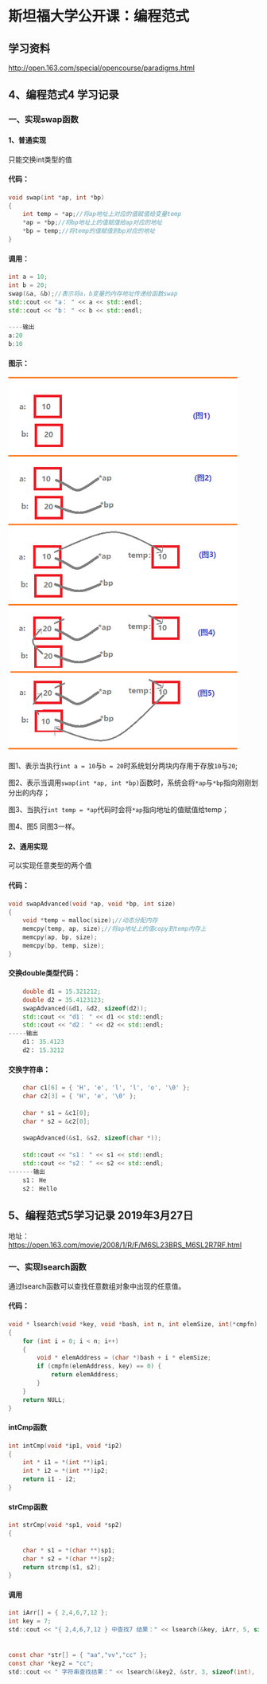 # 斯坦福大学公开课：编程范式

## 学习资料

http://open.163.com/special/opencourse/paradigms.html

## 4、编程范式4 学习记录

### 一、实现swap函数

####  1、普通实现

只能交换int类型的值

#### 代码：

```c++
void swap(int *ap, int *bp)
{
	int temp = *ap;//将ap地址上对应的值赋值给变量temp
	*ap = *bp;//将bp地址上的值赋值给ap对应的地址
	*bp = temp;//将temp的值赋值到bp对应的地址
}
```

#### 调用：

```c++
int a = 10;
int b = 20;
swap(&a, &b);//表示将a，b变量的内存地址传递给函数swap
std::cout << "a： " << a << std::endl;
std::cout << "b： " << b << std::endl;

----输出
a:20
b:10    
```

#### 图示：

![](https://raw.githubusercontent.com/Oliver59/Study/master/img/bcfs-1.1.png)

图1、表示当执行`int a = 10`与`b = 20`时系统划分两块内存用于存放`10`与`20`;

图2、表示当调用`swap(int *ap, int *bp)`函数时，系统会将`*ap`与`*bp`指向刚刚划分出的内存；

图3、当执行`int temp = *ap`代码时会将`*ap`指向地址的值赋值给temp；

图4、图5 同图3一样。

#### 2、通用实现

可以实现任意类型的两个值

#### 代码：

```c++
void swapAdvanced(void *ap, void *bp, int size)
{
	void *temp = malloc(size);//动态分配内存
	memcpy(temp, ap, size);//将ap地址上的值copy到temp内存上
	memcpy(ap, bp, size);
	memcpy(bp, temp, size);
}
```

#### 交换double类型代码：

```c++
	double d1 = 15.321212;
	double d2 = 35.4123123;
	swapAdvanced(&d1, &d2, sizeof(d2));
	std::cout << "d1： " << d1 << std::endl;
	std::cout << "d2： " << d2 << std::endl;
-----输出
    d1： 35.4123
	d2： 15.3212
```



#### 交换字符串：

```c++
	char c1[6] = { 'H', 'e', 'l', 'l', 'o', '\0' };
	char c2[3] = { 'H', 'e', '\0' };

	char * s1 = &c1[0];
	char * s2 = &c2[0];

	swapAdvanced(&s1, &s2, sizeof(char *));

	std::cout << "s1： " << s1 << std::endl;
	std::cout << "s2： " << s2 << std::endl;
-------输出
    s1： He
    s2： Hello
```



#### 



## 5、编程范式5学习记录 2019年3月27日 

地址：<https://open.163.com/movie/2008/1/R/F/M6SL23BRS_M6SL2R7RF.html>

### 一、实现lsearch函数

通过lsearch函数可以查找任意数组对象中出现的任意值。

#### 代码：

```c
void * lsearch(void *key, void *bash, int n, int elemSize, int(*cmpfn)(void *, void*))
{
	for (int i = 0; i < n; i++)
	{
		void * elemAddress = (char *)bash + i * elemSize;
		if (cmpfn(elemAddress, key) == 0) {
			return elemAddress;
		}
	}
	return NULL;
}
```

#### intCmp函数
```c
int intCmp(void *ip1, void *ip2)
{
	int * i1 = *(int **)ip1;
	int * i2 = *(int **)ip2;
	return i1 - i2;
}
```

#### strCmp函数
``` c
int strCmp(void *sp1, void *sp2)
{

	char * s1 = *(char **)sp1;
	char * s2 = *(char **)sp2;
	return strcmp(s1, s2);
}
```

#### 调用

```c
int iArr[] = { 2,4,6,7,12 };
int key = 7;
std::cout << "{ 2,4,6,7,12 } 中查找7 结果：" << lsearch(&key, iArr, 5, sizeof(int), intCmp) << "\n";


const char *str[] = { "aa","vv","cc" };
const char *key2 = "cc";
std::cout << " 字符串查找结果：" << lsearch(&key2, &str, 3, sizeof(int), strCmp) << "\n";
```

